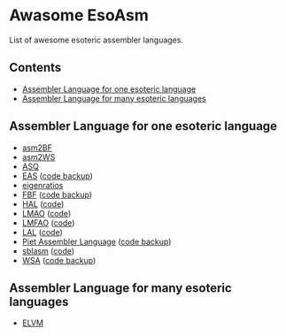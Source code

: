 # Awasome EsoAsm
List of awesome esoteric assembler languages.

## Contents
* [Assembler Language for one esoteric language](#assembler-language-for-one-esoteric-language)
* [Assembler Language for many esoteric languages](#assembler-language-for-many-esoteric-languages)

## Assembler Language for one esoteric language
* [asm2BF](https://esolangs.org/wiki/Asm2bf)
* [asm2WS](https://github.com/kspalaiologos/asm2ws)
* [ASQ](http://mazonka.com/subleq/)
* [EAS](http://www.miketaylor.org.uk/tech/eta/doc/easman.html) ([code backup](https://github.com/helvm/eta))
* [eigenratios](http://eigenratios.blogspot.com/2006/09/mark-ii-oisc-self-interpreter.html)
* [FBF](http://www.inshame.com/search/label/My%20Progs%3A%20FuckBrainfuck) ([code backup](https://github.com/esovm/FuckBrainFuck))
* [HAL](https://www.trs.cm.is.nagoya-u.ac.jp/projects/Malbolge/hal/hal-def.html.en) ([code](https://git.trs.css.i.nagoya-u.ac.jp/malbolge/ternary))
* [LMAO](https://lutter.cc/malbolge/assembler.html) ([code](https://github.com/esoteric-programmer/LMAO))
* [LMFAO](https://lutter.cc/unshackled/assembler.html) ([code](https://github.com/esoteric-programmer/LMFAO))
* [LAL](https://www.trs.cm.is.nagoya-u.ac.jp/projects/Malbolge/lal/lal-def.html.en) ([code](https://git.trs.css.i.nagoya-u.ac.jp/malbolge/lowass)) 
* [Piet Assembler Language](https://www.toothycat.net/wiki/wiki.pl?MoonShadow/Piet) ([code backup](https://github.com/helvm/Piet))
* [sblasm](https://techtinkering.com/articles/subleq-a-one-instruction-set-computer/) ([code](https://github.com/lawrencewoodman/sblasm))
* [WSA](https://helvm.github.io/wsa/intro.html) ([code backup](https://github.com/helvm/wsa))
  
## Assembler Language for many esoteric languages
* [ELVM](https://github.com/shinh/elvm/blob/master/ELVM.md)
